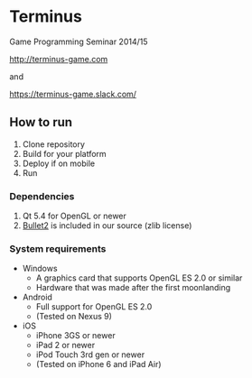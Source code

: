 Terminus
============

Game Programming Seminar 2014/15

http://terminus-game.com

and

https://terminus-game.slack.com/

## How to run

1. Clone repository
2. Build for your platform
3. Deploy if on mobile
4. Run

### Dependencies

1. Qt 5.4 for OpenGL or newer
2. [Bullet2](https://github.com/bulletphysics/bullet3) is included in our source (zlib license)

### System requirements

* Windows
  * A graphics card that supports OpenGL ES 2.0 or similar
  * Hardware that was made after the first moonlanding
* Android
  * Full support for OpenGL ES 2.0
  * (Tested on Nexus 9)
* iOS
  * iPhone 3GS or newer
  * iPad 2 or newer
  * iPod Touch 3rd gen or newer
  * (Tested on iPhone 6 and iPad Air)
